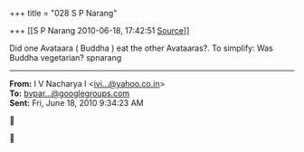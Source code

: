 +++
title = "028 S P Narang"

+++
[[S P Narang	2010-06-18, 17:42:51 [Source](https://groups.google.com/g/bvparishat/c/sCg5ZqnBi0M)]]



Did one Avataara ( Buddha ) eat the other Avataaras?. To simplify: Was Buddha vegetarian? spnarang

  

------------------------------------------------------------------------

**From:** I V Nacharya I \<[ivi...@yahoo.co.in]()\>  
**To:** [bvpar...@googlegroups.com]()  
**Sent:** Fri, June 18, 2010 9:34:23 AM






